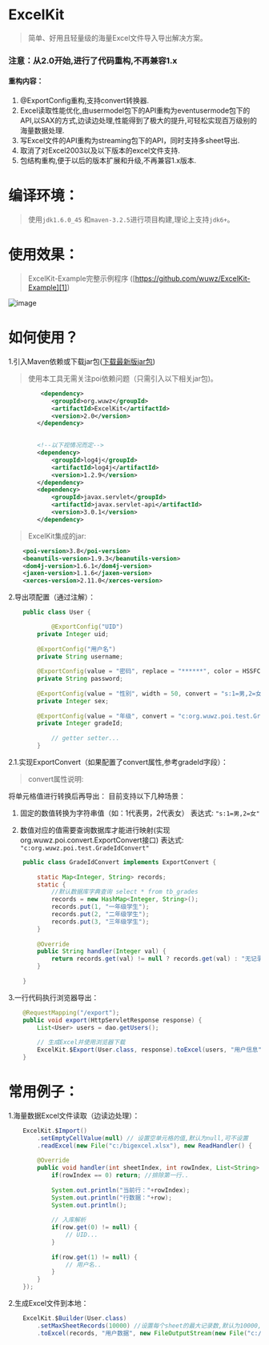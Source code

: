 # ExcelKit

> 简单、好用且轻量级的海量Excel文件导入导出解决方案。

### 注意：从2.0开始,进行了代码重构,不再兼容1.x

#### 重构内容：
1. @ExportConfig重构,支持convert转换器.
2. Excel读取性能优化,由usermodel包下的API重构为eventusermode包下的API,以SAX的方式,边读边处理,性能得到了极大的提升,可轻松实现百万级别的海量数据处理.
3. 写Excel文件的API重构为streaming包下的API，同时支持多sheet导出.
4. 取消了对Excel2003以及以下版本的excel文件支持.
5. 包结构重构,便于以后的版本扩展和升级,不再兼容1.x版本.


# 编译环境：
> 使用``` jdk1.6.0_45 ``` 和```maven-3.2.5```进行项目构建,理论上支持```jdk6+```。

# 使用效果：
> ExcelKit-Example完整示例程序 ([https://github.com/wuwz/ExcelKit-Example][1])

![image](https://raw.githubusercontent.com/wuwz/ExcelKit-Example/master/example.gif)

# 如何使用？


1.引入Maven依赖或下载jar包([下载最新版jar包][2])

> 使用本工具无需关注poi依赖问题（只需引入以下相关jar包)。

``` xml
         <dependency>
    		<groupId>org.wuwz</groupId>
			<artifactId>ExcelKit</artifactId>
			<version>2.0</version>
		</dependency>
		

        <!--以下视情况而定-->
        <dependency>
			<groupId>log4j</groupId>
			<artifactId>log4j</artifactId>
			<version>1.2.9</version>
		</dependency>
		<dependency>
			<groupId>javax.servlet</groupId>
			<artifactId>javax.servlet-api</artifactId>
			<version>3.0.1</version>
		</dependency>
```

> ExcelKit集成的jar:
``` xml
	<poi-version>3.8</poi-version>
	<beanutils-version>1.9.3</beanutils-version>
	<dom4j-version>1.6.1</dom4j-version>
	<jaxen-version>1.1.6</jaxen-version>
	<xerces-version>2.11.0</xerces-version>
```

       

2.导出项配置（通过注解）：
 
``` java
	public class User {

    		@ExportConfig("UID")
		private Integer uid;
	
		@ExportConfig("用户名")
		private String username;
	
		@ExportConfig(value = "密码", replace = "******", color = HSSFColor.RED.index)
		private String password;
	
		@ExportConfig(value = "性别", width = 50, convert = "s:1=男,2=女")
		private Integer sex;
	
		@ExportConfig(value = "年级", convert = "c:org.wuwz.poi.test.GradeIdConvert")
		private Integer gradeId;
        
        	// getter setter...
        }
```

2.1.实现ExportConvert（如果配置了convert属性,参考gradeId字段）：

> convert属性说明:

将单元格值进行转换后再导出：
目前支持以下几种场景：
1. 固定的数值转换为字符串值（如：1代表男，2代表女）
	表达式: ```"s:1=男,2=女"```
	
2. 数值对应的值需要查询数据库才能进行映射(实现org.wuwz.poi.convert.ExportConvert接口)
	表达式: ```"c:org.wuwz.poi.test.GradeIdConvert"```

``` java
	public class GradeIdConvert implements ExportConvert {
		
		static Map<Integer, String> records;
		static {
			//默认数据库字典查询 select * from tb_grades
			records = new HashMap<Integer, String>();
			records.put(1, "一年级学生");
			records.put(2, "二年级学生");
			records.put(3, "三年级学生");
		}
	
		@Override
		public String handler(Integer val) {
			return records.get(val) != null ? records.get(val) : "无记录";
		}
	
	}
```

        

3.一行代码执行浏览器导出：

``` java
	@RequestMapping("/export");
	public void export(HttpServletResponse response) {
		List<User> users = dao.getUsers();
		
		// 生成Excel并使用浏览器下载
		ExcelKit.$Export(User.class, response).toExcel(users, "用户信息");
	}
```

		

	

# 常用例子：

1.海量数据Excel文件读取（边读边处理）：

	

``` java
	ExcelKit.$Import()
		.setEmptyCellValue(null) // 设置空单元格的值,默认为null,可不设置
		.readExcel(new File("c:/bigexcel.xlsx"), new ReadHandler() {
		
		@Override
		public void handler(int sheetIndex, int rowIndex, List<String> row) {
			if(rowIndex == 0) return; //排除第一行..
			
			System.out.println("当前行："+rowIndex);
			System.out.println("行数据："+row);
			System.out.println();
			
			// 入库解析
			if(row.get(0) != null) {
				// UID...
			} 
			
			if(row.get(1) != null) {
				// 用户名..
			}
		}
	});
```


 

2.生成Excel文件到本地：
 

``` java
	ExcelKit.$Builder(User.class)
		.setMaxSheetRecords(10000) //设置每个sheet的最大记录数,默认为10000,可不设置
		.toExcel(records, "用户数据", new FileOutputStream(new File("c:/test001.xlsx")));
```
		
		


  [1]: https://github.com/wuwz/ExcelKit-Example
  [2]: https://github.com/wuwz/ExcelKit/blob/master/compile-jar/ExcelKit-2.0.jar?raw=true